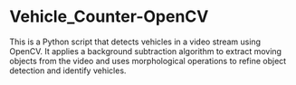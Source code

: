 # Vehicle_Counter-OpenCV
This is a Python script that detects vehicles in a video stream using OpenCV. It applies a background subtraction algorithm to extract moving objects from the video and uses morphological operations to refine object detection and identify vehicles. 
